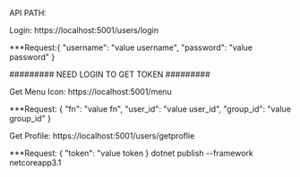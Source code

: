 API PATH:

  Login: https://localhost:5001/users/login
 
 ***Request:{
    "username": "value username",
    "password": "value password"
}
  
  ######### NEED LOGIN TO GET TOKEN #########
  
  Get Menu Icon: https://localhost:5001/menu  
  
  ***Request: {
    "fn": "value fn",
    "user_id": "value user_id",
    "group_id": "value group_id"
    }


  Get Profile:  https://localhost:5001/users/getproflie  
  
  ***Request: {
  "token": "value token
  }
dotnet publish --framework netcoreapp3.1
